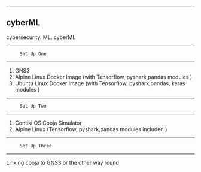 -----------------------------
cyberML
----------------------------


cybersecurity. ML. cyberML






---------------------------
         Set Up One
--------------------------------

  1. GNS3 
  2. Alpine Linux Docker Image (with Tensorflow, pyshark,pandas modules  )
  3. Ubuntu Linux Docker Image (with Tensorflow, pyshark,pandas, keras modules  )
 


---------------------------
         Set Up Two
--------------------------------

  1. Contiki OS Cooja Simulator
  2. Alpine Linux (Tensorflow, pyshark,pandas modules included )
  
  
  
---------------------------
         Set Up Three
-----------------------------

Linking cooja to GNS3 or the other way round
